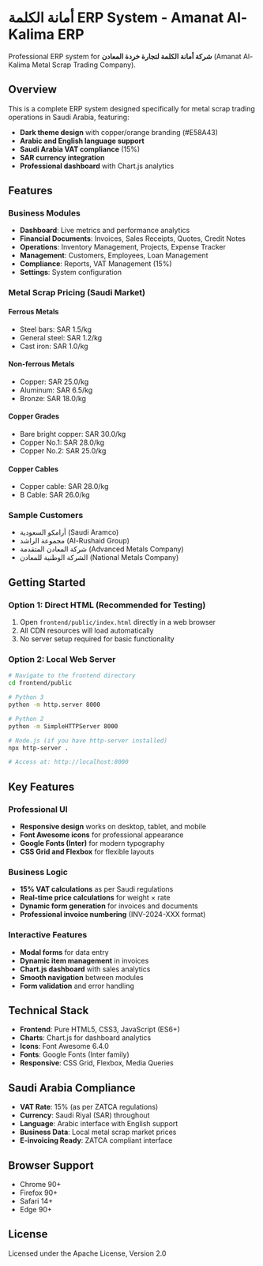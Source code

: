 # أمانة الكلمة ERP System - Amanat Al-Kalima ERP

Professional ERP system for **شركة أمانة الكلمة لتجارة خردة المعادن** (Amanat Al-Kalima Metal Scrap Trading Company).

## Overview

This is a complete ERP system designed specifically for metal scrap trading operations in Saudi Arabia, featuring:

- **Dark theme design** with copper/orange branding (#E58A43)
- **Arabic and English language support**
- **Saudi Arabia VAT compliance** (15%)
- **SAR currency integration**
- **Professional dashboard** with Chart.js analytics

## Features

### Business Modules
- **Dashboard**: Live metrics and performance analytics
- **Financial Documents**: Invoices, Sales Receipts, Quotes, Credit Notes
- **Operations**: Inventory Management, Projects, Expense Tracker
- **Management**: Customers, Employees, Loan Management
- **Compliance**: Reports, VAT Management (15%)
- **Settings**: System configuration

### Metal Scrap Pricing (Saudi Market)
#### Ferrous Metals
- Steel bars: SAR 1.5/kg
- General steel: SAR 1.2/kg
- Cast iron: SAR 1.0/kg

#### Non-ferrous Metals
- Copper: SAR 25.0/kg
- Aluminum: SAR 6.5/kg
- Bronze: SAR 18.0/kg

#### Copper Grades
- Bare bright copper: SAR 30.0/kg
- Copper No.1: SAR 28.0/kg
- Copper No.2: SAR 25.0/kg

#### Copper Cables
- Copper cable: SAR 28.0/kg
- B Cable: SAR 26.0/kg

### Sample Customers
- أرامكو السعودية (Saudi Aramco)
- مجموعة الراشد (Al-Rushaid Group)
- شركة المعادن المتقدمة (Advanced Metals Company)
- الشركة الوطنية للمعادن (National Metals Company)

## Getting Started

### Option 1: Direct HTML (Recommended for Testing)
1. Open `frontend/public/index.html` directly in a web browser
2. All CDN resources will load automatically
3. No server setup required for basic functionality

### Option 2: Local Web Server
```bash
# Navigate to the frontend directory
cd frontend/public

# Python 3
python -m http.server 8000

# Python 2
python -m SimpleHTTPServer 8000

# Node.js (if you have http-server installed)
npx http-server .

# Access at: http://localhost:8000
```

## Key Features

### Professional UI
- **Responsive design** works on desktop, tablet, and mobile
- **Font Awesome icons** for professional appearance
- **Google Fonts (Inter)** for modern typography
- **CSS Grid and Flexbox** for flexible layouts

### Business Logic
- **15% VAT calculations** as per Saudi regulations
- **Real-time price calculations** for weight × rate
- **Dynamic form generation** for invoices and documents
- **Professional invoice numbering** (INV-2024-XXX format)

### Interactive Features
- **Modal forms** for data entry
- **Dynamic item management** in invoices
- **Chart.js dashboard** with sales analytics
- **Smooth navigation** between modules
- **Form validation** and error handling

## Technical Stack

- **Frontend**: Pure HTML5, CSS3, JavaScript (ES6+)
- **Charts**: Chart.js for dashboard analytics
- **Icons**: Font Awesome 6.4.0
- **Fonts**: Google Fonts (Inter family)
- **Responsive**: CSS Grid, Flexbox, Media Queries

## Saudi Arabia Compliance

- **VAT Rate**: 15% (as per ZATCA regulations)
- **Currency**: Saudi Riyal (SAR) throughout
- **Language**: Arabic interface with English support
- **Business Data**: Local metal scrap market prices
- **E-invoicing Ready**: ZATCA compliant interface

## Browser Support

- Chrome 90+
- Firefox 90+
- Safari 14+
- Edge 90+

## License

Licensed under the Apache License, Version 2.0